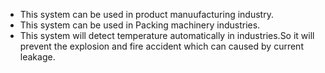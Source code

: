 * This system can be used in product manuufacturing industry.
* This system can be used in Packing machinery industries.
* This system will detect temperature automatically in industries.So it will prevent the explosion and fire accident which can caused by current leakage.
